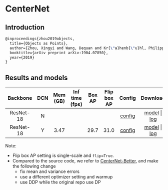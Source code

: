 # CenterNet

## Introduction

<!-- [ALGORITHM] -->

```latex
@inproceedings{zhou2019objects,
  title={Objects as Points},
  author={Zhou, Xingyi and Wang, Dequan and Kr{\"a}henb{\"u}hl, Philipp},
  booktitle={arXiv preprint arXiv:1904.07850},
  year={2019}
}
```

## Results and models

| Backbone        | DCN |  Mem (GB) | Inf time (fps) | Box AP | Flip box AP| Config | Download |
| :-------------: | :--------: |:----------------: | :------: | :------------: | :----: | :----: | :----: |
| ResNet-18 | N |  |  |  |  | [config](https://github.com/open-mmlab/mmdetection/tree/master/configs/centernet/centernet_resnet18_140e_coco.py) | [model]() &#124; [log]() |
| ResNet-18 | Y | 3.47 |  | 29.7 | 31.0 | [config](https://github.com/open-mmlab/mmdetection/tree/master/configs/centernet/centernet_resnet18_dcnv2_140e_coco.py) | [model]() &#124; [log]() |

Note:

- Flip box AP setting is single-scale and `flip=True`.
- Compared to the source code, we refer to [CenterNet-Better](https://github.com/FateScript/CenterNet-better), and make the following change
  - fix mean and variance errors
  - use a different optimizer setting and warmup
  - use DDP while the original repo use DP
